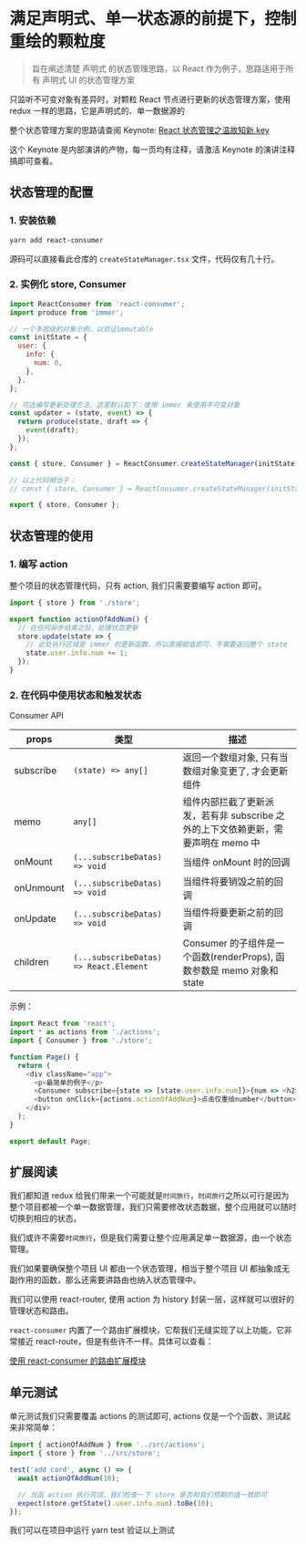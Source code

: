 # 满足声明式、单一状态源的前提下，控制重绘的颗粒度

> 旨在阐述清楚 声明式 的状态管理思路，以 React 作为例子，思路适用于所有 声明式 UI 的状态管理方案

只监听不可变对象有差异时，对颗粒 React 节点进行更新的状态管理方案，使用 redux 一样的思路，它是声明式的、单一数据源的

整个状态管理方案的思路请查阅 Keynote: [React 状态管理之温故知新.key](./React状态管理之温故知新.key)

这个 Keynote 是内部演讲的产物，每一页均有注释，请激活 Keynote 的演讲注释搞即可查看。

## 状态管理的配置

### 1. 安装依赖

```sh
yarn add react-consumer
```

源码可以直接看此仓库的 `createStateManager.tsx` 文件，代码仅有几十行。

### 2. 实例化 store, Consumer

```js
import ReactConsumer from 'react-consumer';
import produce from 'immer';

// 一个多层级的对象示例，以验证immutable
const initState = {
  user: {
    info: {
      num: 0,
    },
  },
};

// 可选编写更新处理方法，这里默认如下：使用 immer 来使用不可变对象
const updater = (state, event) => {
  return produce(state, draft => {
    event(draft);
  });
};

const { store, Consumer } = ReactConsumer.createStateManager(initState, updater);

// 以上代码相当于：
// const { store, Consumer } = ReactConsumer.createStateManager(initState);

export { store, Consumer };
```

## 状态管理的使用

### 1. 编写 action

整个项目的状态管理代码，只有 action, 我们只需要要编写 action 即可。

```js
import { store } from './store';

export function actionOfAddNum() {
  // 在任何异步结束之后，处理状态更新
  store.update(state => {
    // 此处执行区域是 immer 的更新函数，所以直接赋值即可，不需要返回整个 state
    state.user.info.num += 1;
  });
}
```

### 2. 在代码中使用状态和触发状态

Consumer API

| props     | 类型                                   | 描述                                                                              |
| --------- | -------------------------------------- | --------------------------------------------------------------------------------- |
| subscribe | `(state) => any[]`                     | 返回一个数组对象, 只有当数组对象变更了, 才会更新组件                              |
| memo      | `any[]`                                | 组件内部拦截了更新派发，若有非 subscribe 之外的上下文依赖更新，需要声明在 memo 中 |
| onMount   | `(...subscribeDatas) => void`          | 当组件 onMount 时的回调                                                           |
| onUnmount | `(...subscribeDatas) => void`          | 当组件将要销毁之前的回调                                                          |
| onUpdate  | `(...subscribeDatas) => void`          | 当组件将要更新之前的回调                                                          |
| children  | `(...subscribeDatas) => React.Element` | Consumer 的子组件是一个函数(renderProps), 函数参数是 memo 对象和 state            |

示例：

```js
import React from 'react';
import * as actions from './actions';
import { Consumer } from './store';

function Page() {
  return (
    <div className="app">
      <p>最简单的例子</p>
      <Consumer subscribe={state => [state.user.info.num]}>{num => <h2>{num}</h2>}</Consumer>
      <button onClick={actions.actionOfAddNum}>点击仅重绘number</button>
    </div>
  );
}

export default Page;
```

## 扩展阅读

我们都知道 redux 给我们带来一个可能就是`时间旅行`，`时间旅行`之所以可行是因为整个项目都被一个单一数据管理，我们只需要修改状态数据，整个应用就可以随时切换到相应的状态。

我们或许不需要`时间旅行`，但是我们需要让整个应用满足单一数据源，由一个状态管理。

我们如果要确保整个项目 UI 都由一个状态管理，相当于整个项目 UI 都抽象成无副作用的函数，那么还需要讲路由也纳入状态管理中。

我们可以使用 react-router, 使用 action 为 history 封装一层，这样就可以很好的管理状态和路由。

`react-consumer` 内置了一个路由扩展模块，它帮我们无缝实现了以上功能，它非常接近 react-route，但是有些许不一样。具体可以查看：

[使用 react-consumer 的路由扩展模块](./README_Of_Route.md)

## 单元测试

单元测试我们只需要覆盖 actions 的测试即可, actions 仅是一个个函数，测试起来非常简单：

```js
import { actionOfAddNum } from '../src/actions';
import { store } from '../src/store';

test('add card', async () => {
  await actionOfAddNum(10);

  // 当函 action 执行完成，我们检查一下 store 是否和我们预期的值一致即可
  expect(store.getState().user.info.num).toBe(10);
});
```

我们可以在项目中运行 yarn test 验证以上测试
